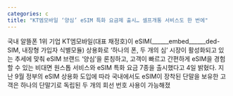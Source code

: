 ```yaml
---
categories: c
title: "KT엠모바일 ‘양심’ eSIM 특화 요금제 출시… 셀프개통 서비스도 한 번에"
---
```

국내 알뜰폰 1위 기업 KT엠모바일(대표 채정호)이 eSIM(______embed______ded-SIM, 내장형 가입자 식별모듈) 상용화로 ‘하나의 폰, 두 개의 심’ 시장이 활성화되고 있는 추세에 맞춰 eSIM 브랜드 ‘양심’을 론칭하고, 고객이 빠르고 간편하게 eSIM을 경험할 수 있는 비대면 원스톱 서비스와 eSIM 특화 요금 7종을 출시했다고 4일 밝혔다.									지난 9월 정부의 eSIM 상용화 도입에 따라 국내에서도 eSIM이 장착된 단말을 보유한 고객은 하나의 단말기로 독립된 두 개의 회선 번호 사용이 가능해졌